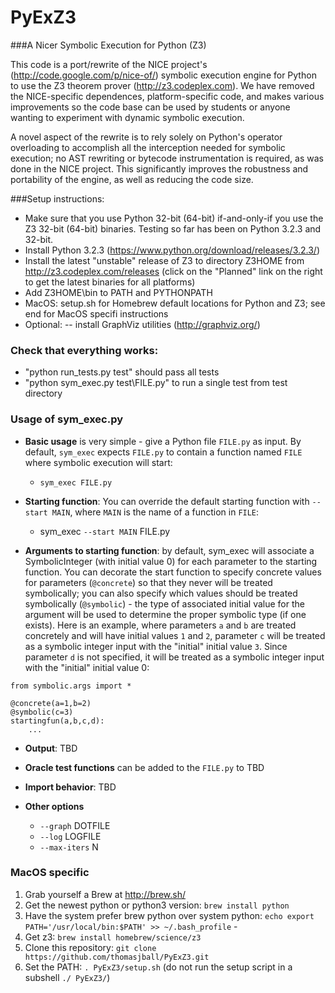 PyExZ3
======

###A Nicer Symbolic Execution for Python (Z3)

This code is a port/rewrite of the NICE project's (http://code.google.com/p/nice-of/) 
symbolic execution engine for Python to use the Z3 theorem prover (http://z3.codeplex.com). We have removed 
the NICE-specific dependences, platform-specific code, and
makes various improvements so the code base can be used by students or anyone wanting to
experiment with dynamic symbolic execution. 

A novel aspect of the rewrite is to rely solely
on Python's operator overloading to accomplish all 
the  interception needed for symbolic execution; no AST rewriting or bytecode instrumentation 
is required, as was done in the NICE project. This significantly improves the robustness and 
portability of the engine, as well as reducing the code size.

###Setup instructions:

- Make sure that you use Python 32-bit (64-bit) if-and-only-if you use the Z3 32-bit (64-bit) binaries. Testing so far has been on Python 3.2.3 and 32-bit.
- Install Python 3.2.3 (https://www.python.org/download/releases/3.2.3/)
- Install the latest "unstable" release of Z3 to directory Z3HOME from http://z3.codeplex.com/releases (click on the "Planned" link on the right to get the latest binaries for all platforms)
- Add Z3HOME\bin to PATH and PYTHONPATH
- MacOS: setup.sh for Homebrew default locations for Python and Z3; see end for MacOS specifi instructions
- Optional:
-- install GraphViz utilities (http://graphviz.org/)

### Check that everything works:
- "python run_tests.py test" should pass all tests
- "python sym_exec.py test\FILE.py" to run a single test from test directory

### Usage of sym_exec.py

- **Basic usage** is very simple - give a Python file `FILE.py` as input. By default, `sym_exec` expects `FILE.py` to contain a function named `FILE` where symbolic execution will start:

  - `sym_exec FILE.py`

- **Starting function**: You can override the default starting function with `--start MAIN`, where `MAIN` is the name of a function in `FILE`: 

  - sym_exec `--start MAIN` FILE.py
  
- **Arguments to starting function**: by default, sym_exec will associate a SymbolicInteger 
(with initial value 0) for each parameter to the starting function. 
You can decorate the start function to specify concrete values for parameters 
(`@concrete`) so that they never will be treated symbolically; you can also specify 
which values should be treated symbolically (`@symbolic`) - the type of associated 
initial value for the argument will be used to determine the proper symbolic type 
(if one exists). Here is an example, where parameters `a` and `b` are treated concretely
and will have initial values `1` and `2`, parameter `c` will be treated as a symbolic
integer input with the "initial" initial value `3`. Since parameter `d` is not
specified, it will be treated as a symbolic integer input with the "initial" initial value 0:

```
from symbolic.args import *

@concrete(a=1,b=2)
@symbolic(c=3)
startingfun(a,b,c,d):
    ...
```

- **Output**: TBD

- **Oracle test functions** can be added to the `FILE.py` to TBD

- **Import behavior**: TBD

- **Other options**
  - `--graph` DOTFILE
  - `--log` LOGFILE
  - `--max-iters` N

### MacOS specific

1. Grab yourself a Brew at http://brew.sh/
2. Get the newest python or python3 version: `brew install python`
3. Have the system prefer brew python over system python: `echo export PATH='/usr/local/bin:$PATH' >> ~/.bash_profile`  - 
4. Get z3: `brew install homebrew/science/z3`
5. Clone this repository: `git clone https://github.com/thomasjball/PyExZ3.git` 
6. Set the PATH: `. PyExZ3/setup.sh`  (do not run the setup script in a subshell `./ PyExZ3/`)
